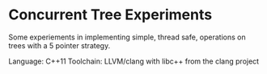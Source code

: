 Concurrent Tree Experiments
========================

Some experiements in implementing simple, thread safe, operations on trees with a 5 pointer strategy.

Language: C++11
Toolchain: LLVM/clang with libc++ from the clang project
